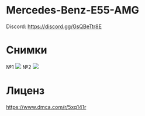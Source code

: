 # Mercedes-Benz-E55-AMG
Discord: https://discord.gg/GsQBeTtr8E

# Снимки
№1
![](https://imgur.com/yX7yr35.png)
№2
![](https://imgur.com/fch6Ifc.png)

# Лиценз
https://www.dmca.com/r/5xq141r
